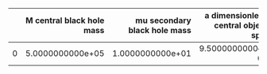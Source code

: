 |    |   M central black hole mass |   mu secondary black hole mass |   a dimensionless central object spin |   p_f final semi-latus rectum |   e_f final eccentricity |       z redshift |   dist luminosity distance in Gpc |   T inspiral duration in years |   nr power-law index |
|---:|----------------------------:|-------------------------------:|--------------------------------------:|------------------------------:|-------------------------:|-----------------:|----------------------------------:|-------------------------------:|---------------------:|
|  0 |            5.0000000000e+05 |               1.0000000000e+01 |                      9.5000000000e-01 |              2.4372378781e+00 |         0.0000000000e+00 | 2.5000000000e-01 |                  1.3150370405e+00 |               4.0000000000e+00 |     4.0000000000e+00 |